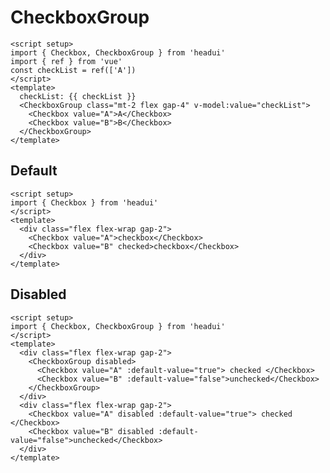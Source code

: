 # CheckboxGroup

```vue demo
<script setup>
import { Checkbox, CheckboxGroup } from 'headui'
import { ref } from 'vue'
const checkList = ref(['A'])
</script>
<template>
  checkList: {{ checkList }}
  <CheckboxGroup class="mt-2 flex gap-4" v-model:value="checkList">
    <Checkbox value="A">A</Checkbox>
    <Checkbox value="B">B</Checkbox>
  </CheckboxGroup>
</template>
```

## Default

```vue demo
<script setup>
import { Checkbox } from 'headui'
</script>
<template>
  <div class="flex flex-wrap gap-2">
    <Checkbox value="A">checkbox</Checkbox>
    <Checkbox value="B" checked>checkbox</Checkbox>
  </div>
</template>
```

## Disabled

```vue demo
<script setup>
import { Checkbox, CheckboxGroup } from 'headui'
</script>
<template>
  <div class="flex flex-wrap gap-2">
    <CheckboxGroup disabled>
      <Checkbox value="A" :default-value="true"> checked </Checkbox>
      <Checkbox value="B" :default-value="false">unchecked</Checkbox>
    </CheckboxGroup>
  </div>
  <div class="flex flex-wrap gap-2">
    <Checkbox value="A" disabled :default-value="true"> checked </Checkbox>
    <Checkbox value="B" disabled :default-value="false">unchecked</Checkbox>
  </div>
</template>
```

<!-- @doc: ../../src/components/CheckboxGroup.vue -->

<!-- @doc: ../../src/components/Checkbox.vue -->
